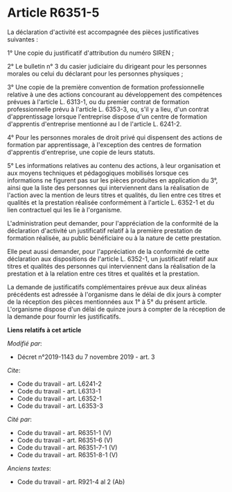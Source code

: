 # Article R6351-5

La déclaration d'activité est accompagnée des pièces justificatives suivantes : 

1° Une copie du justificatif d'attribution du numéro SIREN ; 

2° Le bulletin n° 3 du casier judiciaire du dirigeant pour les personnes morales ou celui du déclarant pour les personnes
physiques ; 

3° Une copie de la première convention de formation professionnelle relative à une des actions concourant au développement
des compétences prévues à l'article L. 6313-1, ou du premier contrat de formation professionnelle prévu à l'article L.
6353-3, ou, s'il y a lieu, d'un contrat d'apprentissage lorsque l'entreprise dispose d'un centre de formation d'apprentis
d'entreprise mentionné au I de l'article L. 6241-2.

4° Pour les personnes morales de droit privé qui dispensent des actions de formation par apprentissage, à l'exception des
centres de formation d'apprentis d'entreprise, une copie de leurs statuts. 

5° Les informations relatives au contenu des actions, à leur organisation et aux moyens techniques et pédagogiques mobilisés
lorsque ces informations ne figurent pas sur les pièces produites en application du 3°, ainsi que la liste des personnes qui
interviennent dans la réalisation de l'action avec la mention de leurs titres et qualités, du lien entre ces titres et
qualités et la prestation réalisée conformément à l'article L. 6352-1 et du lien contractuel qui les lie à l'organisme. 

L'administration peut demander, pour l'appréciation de la conformité de la déclaration d'activité un justificatif relatif à
la première prestation de formation réalisée, au public bénéficiaire ou à la nature de cette prestation. 

Elle peut aussi demander, pour l'appréciation de la conformité de cette déclaration aux dispositions de l'article L. 6352-1,
un justificatif relatif aux titres et qualités des personnes qui interviennent dans la réalisation de la prestation et à la
relation entre ces titres et qualités et la prestation. 

La demande de justificatifs complémentaires prévue aux deux alinéas précédents est adressée à l'organisme dans le délai de
dix jours à compter de la réception des pièces mentionnées aux 1° à 5° du présent article. L'organisme dispose d'un délai de
quinze jours à compter de la réception de la demande pour fournir les justificatifs.

**Liens relatifs à cet article**

_Modifié par_:

  - Décret n°2019-1143 du 7 novembre 2019 - art. 3

_Cite_:

  - Code du travail - art. L6241-2
  - Code du travail - art. L6313-1
  - Code du travail - art. L6352-1
  - Code du travail - art. L6353-3

_Cité par_:

  - Code du travail - art. R6351-1 (V)
  - Code du travail - art. R6351-6 (V)
  - Code du travail - art. R6351-7-1 (V)
  - Code du travail - art. R6351-8-1 (V)

_Anciens textes_:

  - Code du travail - art. R921-4 al 2 (Ab)
